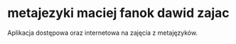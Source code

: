 # metajezyki maciej fanok dawid zajac
 Aplikacja dostępowa oraz internetowa na zajęcia z metajęzyków.
